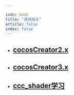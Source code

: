 ```yaml
---

icon: book
title: "游戏相关"
article: false
index: false
---
```


- ## [cocosCreator2.x](./cocosCreator2.x)
- ## [cocosCreator3.x](./cocosCreator3.x)
- ## [ccc_shader学习](./ccc_shader学习)